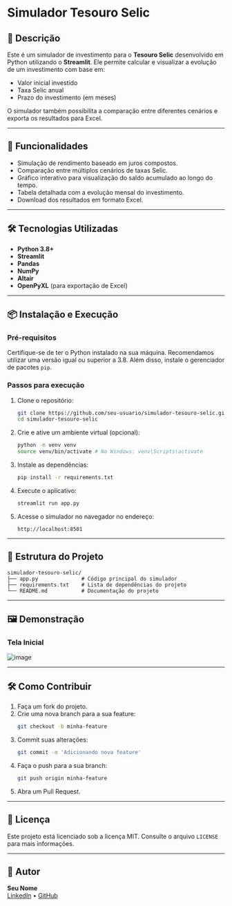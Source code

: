 # Simulador Tesouro Selic

## 📖 Descrição
Este é um simulador de investimento para o **Tesouro Selic** desenvolvido em Python utilizando o **Streamlit**. Ele permite calcular e visualizar a evolução de um investimento com base em:
- Valor inicial investido
- Taxa Selic anual
- Prazo do investimento (em meses)

O simulador também possibilita a comparação entre diferentes cenários e exporta os resultados para Excel.

---

## 🚀 Funcionalidades
- Simulação de rendimento baseado em juros compostos.
- Comparação entre múltiplos cenários de taxas Selic.
- Gráfico interativo para visualização do saldo acumulado ao longo do tempo.
- Tabela detalhada com a evolução mensal do investimento.
- Download dos resultados em formato Excel.

---

## 🛠️ Tecnologias Utilizadas
- **Python 3.8+**
- **Streamlit**
- **Pandas**
- **NumPy**
- **Altair**
- **OpenPyXL** (para exportação de Excel)

---

## 📦 Instalação e Execução

### Pré-requisitos
Certifique-se de ter o Python instalado na sua máquina. Recomendamos utilizar uma versão igual ou superior a 3.8. Além disso, instale o gerenciador de pacotes `pip`.

### Passos para execução
1. Clone o repositório:
   ```bash
   git clone https://github.com/seu-usuario/simulador-tesouro-selic.git
   cd simulador-tesouro-selic
   ```

2. Crie e ative um ambiente virtual (opcional):
   ```bash
   python -m venv venv
   source venv/bin/activate # No Windows: venv\Scripts\activate
   ```

3. Instale as dependências:
   ```bash
   pip install -r requirements.txt
   ```

4. Execute o aplicativo:
   ```bash
   streamlit run app.py
   ```

5. Acesse o simulador no navegador no endereço:
   ```
   http://localhost:8501
   ```

---

## 📂 Estrutura do Projeto
```plaintext
simulador-tesouro-selic/
├── app.py              # Código principal do simulador
├── requirements.txt    # Lista de dependências do projeto
└── README.md           # Documentação do projeto
```

---

## 🖼️ Demonstração
### Tela Inicial
![image](https://github.com/user-attachments/assets/d092bfc8-e1a2-4499-b535-8cb8ff891f7e)


---

## 🛠️ Como Contribuir
1. Faça um fork do projeto.
2. Crie uma nova branch para a sua feature:
   ```bash
   git checkout -b minha-feature
   ```
3. Commit suas alterações:
   ```bash
   git commit -m 'Adicionando nova feature'
   ```
4. Faça o push para a sua branch:
   ```bash
   git push origin minha-feature
   ```
5. Abra um Pull Request.

---

## 📜 Licença
Este projeto está licenciado sob a licença MIT. Consulte o arquivo `LICENSE` para mais informações.

---

## 👤 Autor
**Seu Nome**  
[LinkedIn](https://www.linkedin.com/in/pedro-henrique-santana-nascimento-1591aa24b/) • [GitHub](https://github.com/PedroHSN98)
